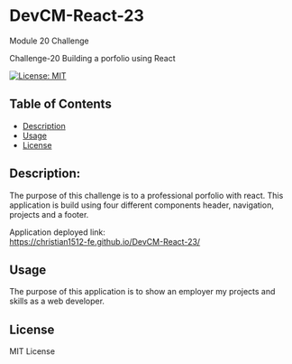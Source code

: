# DevCM-React-23

Module 20 Challenge

Challenge-20 Building a porfolio using React

[![License: MIT](https://img.shields.io/badge/License-MIT-yellow.svg)](https://opensource.org/licenses/MIT)

  ## Table of Contents
  - [Description](#description)
  - [Usage](#usage)
  - [License](#license)
  
  ## Description:
  The purpose of this challenge is to a professional porfolio with react. This application is build using four different components header, navigation, projects and a footer. 

  Application deployed link: <br>
  https://christian1512-fe.github.io/DevCM-React-23/

  ## Usage
  The purpose of this application is to show an employer my projects and skills as a web developer. 
  
  ## License
  MIT License
